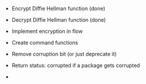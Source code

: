 - Encrypt Diffie Hellman function (done)
- Decrypt Diffie Hellman function (done)
- Implement encryption in flow

- Create command functions
- Remove corruption bit (or just deprecate it)
- Return status: corrupted if a package gets corrupted
- 